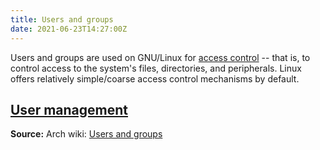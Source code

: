 ```yaml
---
title: Users and groups
date: 2021-06-23T14:27:00Z
---
```


Users and groups are used on GNU/Linux for [access control](20210623143149-access-control.md) -- 
that is, to control access to the system's files, directories, and peripherals.
Linux offers relatively simple/coarse access control mechanisms by default.

## [User management](20210623143339-users-groups.md)

**Source:**
Arch wiki: [Users and groups](https://wiki.archlinux.org/title/Users_and_groups)

